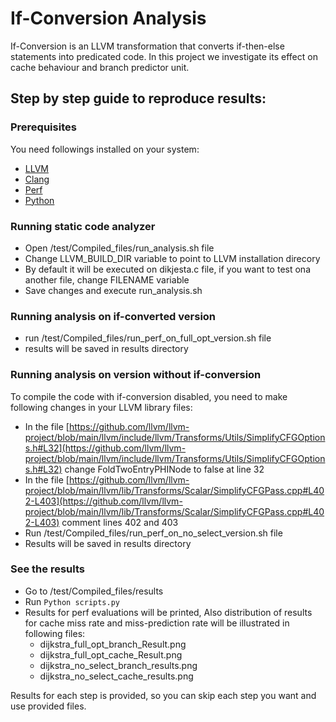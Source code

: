 # If-Conversion Analysis

If-Conversion is an LLVM transformation that converts if-then-else statements into predicated code. In this project we investigate its effect on cache behaviour and branch predictor unit.

## Step by step guide to reproduce results:

### Prerequisites

You need followings installed on your system:

- [LLVM](https://llvm.org/docs/GettingStarted.html)
- [Clang](https://llvm.org/docs/GettingStarted.html)
- [Perf](https://www.brendangregg.com/perf.html)
- [Python](https://www.python.org/downloads)

### Running static code analyzer
- Open /test/Compiled_files/run_analysis.sh file
- Change LLVM_BUILD_DIR variable to point to LLVM installation direcory
- By default it will be executed on dikjesta.c file, if you want to test ona another file, change FILENAME variable
- Save changes and execute run_analysis.sh

### Running analysis on if-converted version
- run /test/Compiled_files/run_perf_on_full_opt_version.sh file
- results will be saved in results directory

### Running analysis on version without if-conversion

To compile the code with if-conversion disabled, you need to make following changes in your LLVM library files:

- In the file [https://github.com/llvm/llvm-project/blob/main/llvm/include/llvm/Transforms/Utils/SimplifyCFGOptions.h#L32](https://github.com/llvm/llvm-project/blob/main/llvm/include/llvm/Transforms/Utils/SimplifyCFGOptions.h#L32) change FoldTwoEntryPHINode to false  at line 32
- In the file [https://github.com/llvm/llvm-project/blob/main/llvm/lib/Transforms/Scalar/SimplifyCFGPass.cpp#L402-L403](https://github.com/llvm/llvm-project/blob/main/llvm/lib/Transforms/Scalar/SimplifyCFGPass.cpp#L402-L403) comment lines 402 and 403
- Run /test/Compiled_files/run_perf_on_no_select_version.sh file
- Results will be saved in results directory

### See the results
- Go to /test/Compiled_files/results
- Run `Python scripts.py`
- Results for perf evaluations will be printed, Also distribution of results for cache miss rate and miss-prediction rate will be illustrated in following files:
  -  dijkstra_full_opt_branch_Result.png
  -  dijkstra_full_opt_cache_Result.png
  -  dijkstra_no_select_branch_results.png
  -  dijkstra_no_select_cache_results.png

Results for each step is provided, so you can skip each step you want and use provided files.

